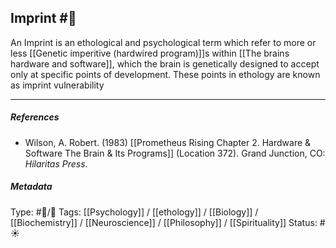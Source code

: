 ## Imprint  #🧠 

An Imprint is an ethological and psychological term which refer to more or less [[Genetic imperitive (hardwired program)]]s within [[The brains hardware and software]], which the brain is genetically designed to accept only at specific points of development. These points in ethology are known as imprint vulnerability

___

##### References

- Wilson, A. Robert. (1983) [[Prometheus Rising Chapter 2. Hardware & Software The Brain & Its Programs]] (Location 372). Grand Junction, CO: _Hilaritas Press_.

##### Metadata

Type: #🔵/🔵 
Tags: [[Psychology]] / [[ethology]] / [[Biology]] / [[Biochemistry]] / [[Neuroscience]] / [[Philosophy]] / [[Spirituality]] 
Status: #☀️ 